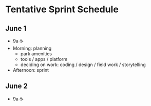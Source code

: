 # Tentative Sprint Schedule

## June 1

- 9a :coffee:
- Morning: planning 
  - park amenities
  - tools / apps / platform
  - deciding on work: coding / design / field work / storytelling
- Afternoon: sprint

## June 2

- 9a :coffee:
